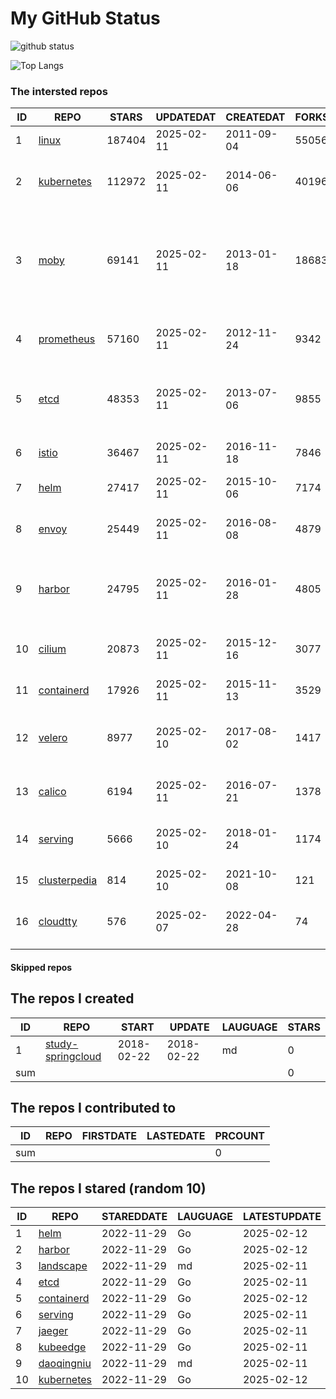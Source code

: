 # My GitHub Status

<img src="https://github-readme-stats-1.yihong0618.vercel.app/api?username=daoqingniu&show_icons=true&&&hide_title=true&count_private=true" alt="github status" />

![Top Langs](https://github-readme-stats-1.yihong0618.vercel.app/api/top-langs/?username=daoqingniu&layout=compact)

<!--START_SECTION:github_repos-->
### The intersted repos
| ID |                              REPO                               | STARS  | UPDATEDAT  | CREATEDAT  | FORKSCOUNT |                                                DESCRIPTIONS                                                |
|----|-----------------------------------------------------------------|--------|------------|------------|------------|------------------------------------------------------------------------------------------------------------|
|  1 | [linux](https://github.com/torvalds/linux)                      | 187404 | 2025-02-11 | 2011-09-04 |      55056 | Linux kernel source tree                                                                                   |
|  2 | [kubernetes](https://github.com/kubernetes/kubernetes)          | 112972 | 2025-02-11 | 2014-06-06 |      40196 | Production-Grade Container Scheduling and Management                                                       |
|  3 | [moby](https://github.com/moby/moby)                            |  69141 | 2025-02-11 | 2013-01-18 |      18683 | The Moby Project - a collaborative project for the container ecosystem to assemble container-based systems |
|  4 | [prometheus](https://github.com/prometheus/prometheus)          |  57160 | 2025-02-11 | 2012-11-24 |       9342 | The Prometheus monitoring system and time series database.                                                 |
|  5 | [etcd](https://github.com/etcd-io/etcd)                         |  48353 | 2025-02-11 | 2013-07-06 |       9855 | Distributed reliable key-value store for the most critical data of a distributed system                    |
|  6 | [istio](https://github.com/istio/istio)                         |  36467 | 2025-02-11 | 2016-11-18 |       7846 | Connect, secure, control, and observe services.                                                            |
|  7 | [helm](https://github.com/helm/helm)                            |  27417 | 2025-02-11 | 2015-10-06 |       7174 | The Kubernetes Package Manager                                                                             |
|  8 | [envoy](https://github.com/envoyproxy/envoy)                    |  25449 | 2025-02-11 | 2016-08-08 |       4879 | Cloud-native high-performance edge/middle/service proxy                                                    |
|  9 | [harbor](https://github.com/goharbor/harbor)                    |  24795 | 2025-02-11 | 2016-01-28 |       4805 | An open source trusted cloud native registry project that stores, signs, and scans content.                |
| 10 | [cilium](https://github.com/cilium/cilium)                      |  20873 | 2025-02-11 | 2015-12-16 |       3077 | eBPF-based Networking, Security, and Observability                                                         |
| 11 | [containerd](https://github.com/containerd/containerd)          |  17926 | 2025-02-11 | 2015-11-13 |       3529 | An open and reliable container runtime                                                                     |
| 12 | [velero](https://github.com/vmware-tanzu/velero)                |   8977 | 2025-02-10 | 2017-08-02 |       1417 | Backup and migrate Kubernetes applications and their persistent volumes                                    |
| 13 | [calico](https://github.com/projectcalico/calico)               |   6194 | 2025-02-11 | 2016-07-21 |       1378 | Cloud native networking and network security                                                               |
| 14 | [serving](https://github.com/knative/serving)                   |   5666 | 2025-02-10 | 2018-01-24 |       1174 | Kubernetes-based, scale-to-zero, request-driven compute                                                    |
| 15 | [clusterpedia](https://github.com/clusterpedia-io/clusterpedia) |    814 | 2025-02-10 | 2021-10-08 |        121 | The Encyclopedia of Kubernetes clusters                                                                    |
| 16 | [cloudtty](https://github.com/cloudtty/cloudtty)                |    576 | 2025-02-07 | 2022-04-28 |         74 | A Friendly Kubernetes CloudShell (Web Terminal) !                                                          |



#### Skipped repos
<!--END_SECTION:github_repos-->

<!--START_SECTION:my_github-->
## The repos I created
| ID  |                                 REPO                                 |   START    |   UPDATE   | LAUGUAGE | STARS |
|-----|----------------------------------------------------------------------|------------|------------|----------|-------|
|   1 | [study-springcloud](https://github.com/daoqingniu/study-springcloud) | 2018-02-22 | 2018-02-22 | md       |     0 |
| sum |                                                                      |            |            |          |     0 |

## The repos I contributed to
| ID  | REPO | FIRSTDATE | LASTEDATE | PRCOUNT |
|-----|------|-----------|-----------|---------|
| sum |      |           |           |       0 |

## The repos I stared (random 10)
| ID |                          REPO                          | STAREDDATE | LAUGUAGE | LATESTUPDATE |
|----|--------------------------------------------------------|------------|----------|--------------|
|  1 | [helm](https://github.com/helm/helm)                   | 2022-11-29 | Go       | 2025-02-12   |
|  2 | [harbor](https://github.com/goharbor/harbor)           | 2022-11-29 | Go       | 2025-02-12   |
|  3 | [landscape](https://github.com/cncf/landscape)         | 2022-11-29 | md       | 2025-02-11   |
|  4 | [etcd](https://github.com/etcd-io/etcd)                | 2022-11-29 | Go       | 2025-02-11   |
|  5 | [containerd](https://github.com/containerd/containerd) | 2022-11-29 | Go       | 2025-02-12   |
|  6 | [serving](https://github.com/knative/serving)          | 2022-11-29 | Go       | 2025-02-11   |
|  7 | [jaeger](https://github.com/jaegertracing/jaeger)      | 2022-11-29 | Go       | 2025-02-11   |
|  8 | [kubeedge](https://github.com/kubeedge/kubeedge)       | 2022-11-29 | Go       | 2025-02-11   |
|  9 | [daoqingniu](https://github.com/daoqingniu/daoqingniu) | 2022-11-29 | md       | 2025-02-11   |
| 10 | [kubernetes](https://github.com/kubernetes/kubernetes) | 2022-11-29 | Go       | 2025-02-12   |

<!--END_SECTION:my_github-->
